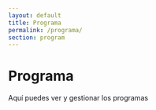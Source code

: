```yaml
---
layout: default
title: Programa
permalink: /programa/
section: program
---
```


# Programa

Aquí puedes ver y gestionar los programas
